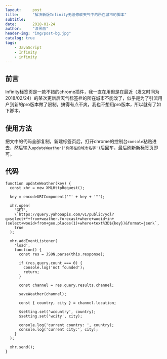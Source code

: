 ```yaml
---
layout:     post
title:      "解决新版Infinity无法修改天气中的所在城市的脚本"
subtitle:   
date:       2018-01-24
author:     "漆黑菌"
header-img: "img/post-bg.jpg"
catalog: true
tags:
    - JavaScript
    - Infinity
    - infinity
---
```


## 前言
Infinity标签页是一款不错的chrome插件，我一直在用但是在最近（发文时间为2018/02/24）的某次更新后天气标签栏的所在城市不能改了，似乎是为了引流用户到新的pro版本做了限制。搞得有点不爽，我也不想用pro版本，所以就有了如下脚本。

## 使用方法
把文中的代码全部复制，新建标签页后，打开chrome的控制台`console`粘贴进去，然后输入`updateWeather('你所在的城市名字')`后回车，最后刷新新标签页即可。

## 代码
```
function updateWeather(key) {
  const xhr = new XMLHttpRequest();

  key = encodeURIComponent('"' + key + '"');

  xhr.open(
    'GET',
    \`https://query.yahooapis.com/v1/public/yql?q=select+*+from+weather.forecast+where+woeid+in+(select+woeid+from+geo.places(1)+where+text%3D${key})&format=json\`,
    true
  );

  xhr.addEventListener(
    'load',
    function() {
      const res = JSON.parse(this.response);

      if (res.query.count === 0) {
        console.log('not founded');
        return;
      }

      const channel = res.query.results.channel;
      
      saveWeather(channel);

      const { country, city } = channel.location;

      $setting.set('wcountry', country);
      $setting.set('wcity', city);

      console.log('current country: ', country);
      console.log('current city:', city);
    }
  );

  xhr.send();
}
```